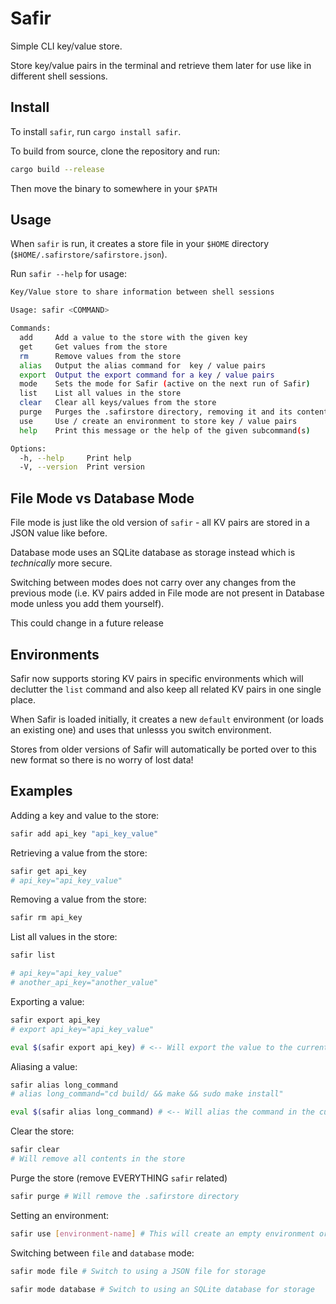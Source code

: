 # Safir

Simple CLI key/value store.

Store key/value pairs in the terminal and retrieve them later for use like in different shell sessions.

## Install

To install `safir`, run `cargo install safir`.

To build from source, clone the repository and run:

```bash
cargo build --release
```

Then move the binary to somewhere in your `$PATH`

## Usage

When `safir` is run, it creates a store file in your `$HOME` directory (`$HOME/.safirstore/safirstore.json`).

Run `safir --help` for usage:

```bash
Key/Value store to share information between shell sessions

Usage: safir <COMMAND>

Commands:
  add     Add a value to the store with the given key
  get     Get values from the store
  rm      Remove values from the store
  alias   Output the alias command for  key / value pairs
  export  Output the export command for a key / value pairs
  mode    Sets the mode for Safir (active on the next run of Safir)
  list    List all values in the store
  clear   Clear all keys/values from the store
  purge   Purges the .safirstore directory, removing it and its contents
  use     Use / create an environment to store key / value pairs
  help    Print this message or the help of the given subcommand(s)

Options:
  -h, --help     Print help
  -V, --version  Print version
```

## File Mode vs Database Mode

File mode is just like the old version of `safir` - all KV pairs are stored in a JSON value like before.

Database mode uses an SQLite database as storage instead which is _technically_ more secure.

Switching between modes does not carry over any changes from the previous mode (i.e. KV pairs added in File mode are not present in Database mode unless you add them yourself).

This could change in a future release

## Environments

Safir now supports storing KV pairs in specific environments which will declutter the `list` command and also keep all related KV pairs in one single place.

When Safir is loaded initially, it creates a new `default` environment (or loads an existing one) and uses that unlesss you switch environment.

Stores from older versions of Safir will automatically be ported over to this new format so there is no worry of lost data!

## Examples

Adding a key and value to the store:

```bash
safir add api_key "api_key_value"
```

Retrieving a value from the store:

```bash
safir get api_key
# api_key="api_key_value"
```

Removing a value from the store:

```bash
safir rm api_key
```

List all values in the store:

```bash
safir list

# api_key="api_key_value"
# another_api_key="another_value"
```

Exporting a value:

```bash
safir export api_key
# export api_key="api_key_value"

eval $(safir export api_key) # <-- Will export the value to the current shell
```

Aliasing a value:

```bash
safir alias long_command
# alias long_command="cd build/ && make && sudo make install"

eval $(safir alias long_command) # <-- Will alias the command in the current shell
```

Clear the store:

```bash
safir clear
# Will remove all contents in the store
```

Purge the store (remove EVERYTHING `safir` related)

```bash
safir purge # Will remove the .safirstore directory
```

Setting an environment:

```bash
safir use [environment-name] # This will create an empty environment or load an existing one
```

Switching between `file` and `database` mode:

```bash
safir mode file # Switch to using a JSON file for storage

safir mode database # Switch to using an SQLite database for storage
```
